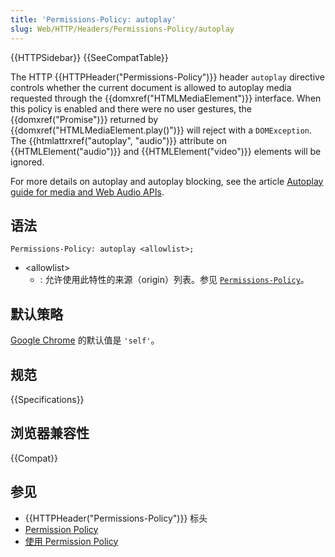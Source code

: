 ```yaml
---
title: 'Permissions-Policy: autoplay'
slug: Web/HTTP/Headers/Permissions-Policy/autoplay
---
```


{{HTTPSidebar}} {{SeeCompatTable}}

The HTTP {{HTTPHeader("Permissions-Policy")}} header `autoplay` directive controls whether the current document is allowed to autoplay media requested through the {{domxref("HTMLMediaElement")}} interface. When this policy is enabled and there were no user gestures, the {{domxref("Promise")}} returned by {{domxref("HTMLMediaElement.play()")}} will reject with a `DOMException`. The {{htmlattrxref("autoplay", "audio")}} attribute on {{HTMLElement("audio")}} and {{HTMLElement("video")}} elements will be ignored.

For more details on autoplay and autoplay blocking, see the article [Autoplay guide for media and Web Audio APIs](/zh-CN/docs/Web/Media/Autoplay_guide).

## 语法

```
Permissions-Policy: autoplay <allowlist>;
```

- \<allowlist>
  - : 允许使用此特性的来源（origin）列表。参见 [`Permissions-Policy`](/zh-CN/docs/Web/HTTP/Headers/Permissions-Policy#语法)。

## 默认策略

[Google Chrome](https://chromestatus.com/feature/5100524789563392) 的默认值是 `'self'`。

## 规范

{{Specifications}}

## 浏览器兼容性

{{Compat}}

## 参见

- {{HTTPHeader("Permissions-Policy")}} 标头
- [Permission Policy](/zh-CN/docs/Web/HTTP/Feature_Policy)
- [使用 Permission Policy](/zh-CN/docs/Web/HTTP/Feature_Policy/Using_Feature_Policy)
